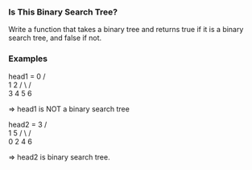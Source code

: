 ﻿### Is This Binary Search Tree?

Write a function that takes a binary tree and returns true if it is a binary search tree, and false if not.

### Examples

head1 = 0
       / \
      1   2
     / \ / \
    3  4 5  6

=> head1 is NOT a binary search tree


head2 = 3
      /   \
     1     5
    / \   / \
   0   2 4   6

=> head2 is binary search tree.
